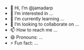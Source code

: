 - 👋 Hi, I’m @jamadarp
- 👀 I’m interested in ...
- 🌱 I’m currently learning ...
- 💞️ I’m looking to collaborate on ...
- 📫 How to reach me ...
- 😄 Pronouns: ...
- ⚡ Fun fact: ...

<!---
jamadarp/jamadarp is a ✨ special ✨ repository because its `README.md` (this file) appears on your GitHub profile.
You can click the Preview link to take a look at your changes.
--->

